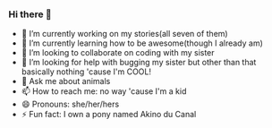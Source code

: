 ### Hi there 👋


- 🔭 I’m currently working on my stories(all seven of them)
- 🌱 I’m currently learning how to be awesome(though I already am)
- 👯 I’m looking to collaborate on coding with my sister
- 🤔 I’m looking for help with bugging my sister but other than that basically nothing 'cause I'm COOL!
- 💬 Ask me about animals
- 📫 How to reach me: no way 'cause I'm a kid
- 😄 Pronouns: she/her/hers
- ⚡ Fun fact: I own a pony named Akino du Canal
<!--
**hxbunny2/hxbunny2** is a ✨ _special_ ✨ repository because its `README.md` (this file) appears on your GitHub profile.

Here are some ideas to get you started:

- 🔭 I’m currently working on smartness
- 🌱 I’m currently learning ...
- 👯 I’m looking to collaborate on ...
- 🤔 I’m looking for help with ...
- 💬 Ask me about ...
- 📫 How to reach me: ...
- 😄 Pronouns: ...
- ⚡ Fun fact: ...
-->
